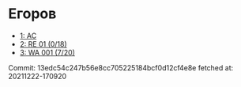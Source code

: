 # Егоров
- [1: AC](1.md)
- [2: RE 01 (0/18)](2.md)
- [3: WA 001 (7/20)](3.md)

Commit: 13edc54c247b56e8cc705225184bcf0d12cf4e8e
 fetched at: 20211222-170920
